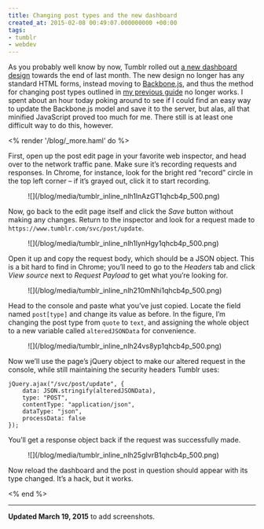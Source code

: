 ```yaml
---
title: Changing post types and the new dashboard
created_at: 2015-02-08 00:49:07.000000000 +00:00
tags:
- tumblr
- webdev
---
```


As you probably well know by now, Tumblr rolled out [a new dashboard
design](http://staff.tumblr.com/post/109422757605/big-update-tumblr)
towards the end of last month. The new design no longer has any standard
HTML forms, instead moving to
[Backbone.js](http://documentcloud.github.io/backbone/), and thus the
method for changing post types outlined in [my previous
guide](http://blog.room208.org/post/64244275772) no longer works. I
spent about an hour today poking around to see if I could find an easy
way to update the Backbone.js model and save it to the server, but alas,
all that minified JavaScript proved too much for me. There still is at
least one difficult way to do this, however.

<% render '/blog/_more.haml' do %>

First, open up the post edit page in your favorite web inspector, and
head over to the network traffic pane. Make sure it’s recording requests
and responses. In Chrome, for instance, look for the bright red “record”
circle in the top left corner – if it’s grayed out, click it to start
recording.

<figure markdown="1">
![](/blog/media/tumblr_inline_nlh1lnAzGT1qhcb4p_500.png)
</figure>

Now, go back to the edit page itself and click the *Save* button without
making any changes. Return to the inspector and look for a request made
to `https://www.tumblr.com/svc/post/update`.

<figure markdown="1">
![](/blog/media/tumblr_inline_nlh1lynHgy1qhcb4p_500.png)
</figure>

Open it up and copy the request body, which should be a JSON object.
This is a bit hard to find in Chrome; you’ll need to go to the *Headers*
tab and click *View source* next to *Request Payload* to get what you’re
looking for.

<figure markdown="1">
![](/blog/media/tumblr_inline_nlh210mNhi1qhcb4p_500.png)
</figure>

Head to the console and paste what you’ve just copied. Locate the field
named `post[type]` and change its value as before. In the figure, I’m
changing the post type from `quote` to `text`, and assigning the whole
object to a new variable called `alteredJSONData` for convenience.

<figure markdown="1">
![](/blog/media/tumblr_inline_nlh24vs8yp1qhcb4p_500.png)
</figure>

Now we’ll use the page’s jQuery object to make our altered request in
the console, while still maintaining the security headers Tumblr uses:

    jQuery.ajax("/svc/post/update", {
        data: JSON.stringify(alteredJSONData),
        type: "POST",
        contentType: "application/json",
        dataType: "json",
        processData: false
    });

You’ll get a response object back if the request was successfully made.

<figure markdown="1">
![](/blog/media/tumblr_inline_nlh25gIvrB1qhcb4p_500.png)
</figure>

Now reload the dashboard and the post in question should appear with its
type changed. It’s a hack, but it works.

<% end %>

------------------------------------------------------------------------

**Updated March 19, 2015** to add screenshots.
